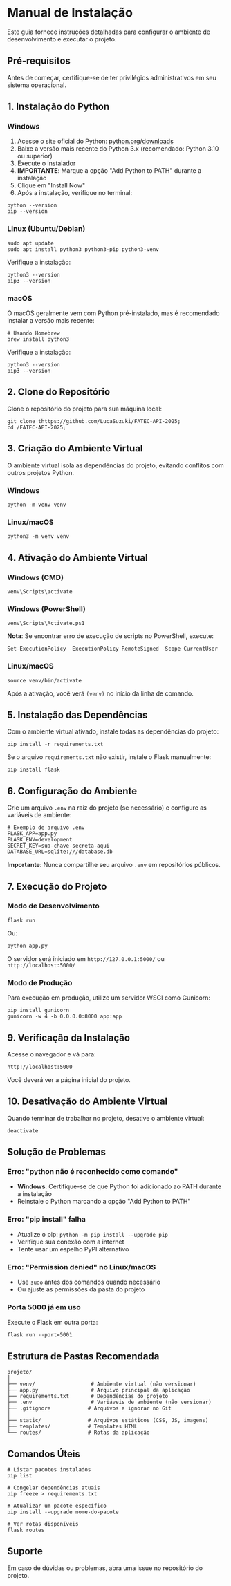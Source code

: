 <h1>Manual de Instalação</h1>

<p>Este guia fornece instruções detalhadas para configurar o ambiente de desenvolvimento e executar o projeto.</p>

<h2>Pré-requisitos</h2>

<p>Antes de começar, certifique-se de ter privilégios administrativos em seu sistema operacional.</p>

<h2>1. Instalação do Python</h2>

<h3>Windows</h3>

<ol>
  <li>Acesse o site oficial do Python: <a href="https://www.python.org/downloads/">python.org/downloads</a></li>
  <li>Baixe a versão mais recente do Python 3.x (recomendado: Python 3.10 ou superior)</li>
  <li>Execute o instalador</li>
  <li><strong>IMPORTANTE</strong>: Marque a opção "Add Python to PATH" durante a instalação</li>
  <li>Clique em "Install Now"</li>
  <li>Após a instalação, verifique no terminal:</li>
</ol>

<pre><code>python --version
pip --version
</code></pre>

<h3>Linux (Ubuntu/Debian)</h3>

<pre><code>sudo apt update
sudo apt install python3 python3-pip python3-venv
</code></pre>

<p>Verifique a instalação:</p>

<pre><code>python3 --version
pip3 --version
</code></pre>

<h3>macOS</h3>

<p>O macOS geralmente vem com Python pré-instalado, mas é recomendado instalar a versão mais recente:</p>

<pre><code># Usando Homebrew
brew install python3
</code></pre>

<p>Verifique a instalação:</p>

<pre><code>python3 --version
pip3 --version
</code></pre>

<h2>2. Clone do Repositório</h2>

<p>Clone o repositório do projeto para sua máquina local:</p>

<pre><code>git clone thttps://github.com/LucaSuzuki/FATEC-API-2025;
cd /FATEC-API-2025;
</code></pre>

<h2>3. Criação do Ambiente Virtual</h2>

<p>O ambiente virtual isola as dependências do projeto, evitando conflitos com outros projetos Python.</p>

<h3>Windows</h3>

<pre><code>python -m venv venv
</code></pre>

<h3>Linux/macOS</h3>

<pre><code>python3 -m venv venv
</code></pre>

<h2>4. Ativação do Ambiente Virtual</h2>

<h3>Windows (CMD)</h3>

<pre><code>venv\Scripts\activate
</code></pre>

<h3>Windows (PowerShell)</h3>

<pre><code>venv\Scripts\Activate.ps1
</code></pre>

<p><strong>Nota</strong>: Se encontrar erro de execução de scripts no PowerShell, execute:</p>

<pre><code>Set-ExecutionPolicy -ExecutionPolicy RemoteSigned -Scope CurrentUser
</code></pre>

<h3>Linux/macOS</h3>

<pre><code>source venv/bin/activate
</code></pre>

<p>Após a ativação, você verá <code>(venv)</code> no início da linha de comando.</p>

<h2>5. Instalação das Dependências</h2>

<p>Com o ambiente virtual ativado, instale todas as dependências do projeto:</p>

<pre><code>pip install -r requirements.txt
</code></pre>

<p>Se o arquivo <code>requirements.txt</code> não existir, instale o Flask manualmente:</p>

<pre><code>pip install flask
</code></pre>

<h2>6. Configuração do Ambiente</h2>

<p>Crie um arquivo <code>.env</code> na raiz do projeto (se necessário) e configure as variáveis de ambiente:</p>

<pre><code># Exemplo de arquivo .env
FLASK_APP=app.py
FLASK_ENV=development
SECRET_KEY=sua-chave-secreta-aqui
DATABASE_URL=sqlite:///database.db
</code></pre>

<p><strong>Importante</strong>: Nunca compartilhe seu arquivo <code>.env</code> em repositórios públicos.</p>


<h2>7. Execução do Projeto</h2>

<h3>Modo de Desenvolvimento</h3>

<pre><code>flask run
</code></pre>

<p>Ou:</p>

<pre><code>python app.py
</code></pre>

<p>O servidor será iniciado em <code>http://127.0.0.1:5000/</code> ou <code>http://localhost:5000/</code></p>

<h3>Modo de Produção</h3>

<p>Para execução em produção, utilize um servidor WSGI como Gunicorn:</p>

<pre><code>pip install gunicorn
gunicorn -w 4 -b 0.0.0.0:8000 app:app
</code></pre>

<h2>9. Verificação da Instalação</h2>

<p>Acesse o navegador e vá para:</p>

<pre><code>http://localhost:5000
</code></pre>

<p>Você deverá ver a página inicial do projeto.</p>

<h2>10. Desativação do Ambiente Virtual</h2>

<p>Quando terminar de trabalhar no projeto, desative o ambiente virtual:</p>

<pre><code>deactivate
</code></pre>

<h2>Solução de Problemas</h2>

<h3>Erro: "python não é reconhecido como comando"</h3>

<ul>
  <li><strong>Windows</strong>: Certifique-se de que Python foi adicionado ao PATH durante a instalação</li>
  <li>Reinstale o Python marcando a opção "Add Python to PATH"</li>
</ul>

<h3>Erro: "pip install" falha</h3>

<ul>
  <li>Atualize o pip: <code>python -m pip install --upgrade pip</code></li>
  <li>Verifique sua conexão com a internet</li>
  <li>Tente usar um espelho PyPI alternativo</li>
</ul>

<h3>Erro: "Permission denied" no Linux/macOS</h3>

<ul>
  <li>Use <code>sudo</code> antes dos comandos quando necessário</li>
  <li>Ou ajuste as permissões da pasta do projeto</li>
</ul>

<h3>Porta 5000 já em uso</h3>

<p>Execute o Flask em outra porta:</p>

<pre><code>flask run --port=5001
</code></pre>

<h2>Estrutura de Pastas Recomendada</h2>

<pre><code>projeto/
│
├── venv/                  # Ambiente virtual (não versionar)
├── app.py                 # Arquivo principal da aplicação
├── requirements.txt       # Dependências do projeto
├── .env                   # Variáveis de ambiente (não versionar)
├── .gitignore            # Arquivos a ignorar no Git
│
├── static/               # Arquivos estáticos (CSS, JS, imagens)
├── templates/            # Templates HTML
└── routes/               # Rotas da aplicação
</code></pre>

<h2>Comandos Úteis</h2>

<pre><code># Listar pacotes instalados
pip list

# Congelar dependências atuais
pip freeze &gt; requirements.txt

# Atualizar um pacote específico
pip install --upgrade nome-do-pacote

# Ver rotas disponíveis
flask routes
</code></pre>

<h2>Suporte</h2>

<p>Em caso de dúvidas ou problemas, abra uma issue no repositório do projeto.</p>
